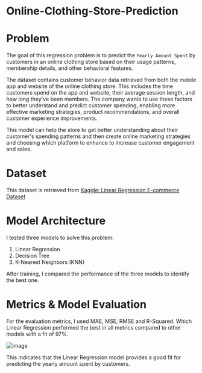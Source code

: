 # Online-Clothing-Store-Prediction

# Problem 
The goal of this regression problem is to predict the `Yearly Amount Spent` by customers in an online clothing store based on their usage patterns, membership details, and other behavioral features.

The dataset contains customer behavior data retrieved from both the mobile app and website of the online clothing store. This includes the time customers spend on the app and website, their average session length, and how long they've been members. The company wants to use these factors to better understand and predict customer spending, enabling more effective marketing strategies, product recommendations, and overall customer experience improvements.

This model can help the store to get better understanding about their customer's spending patterns and then create online marketing strategies and choosing which platform to enhance to increase customer engagement and sales.

# Dataset
This dataset is retrieved from [Kaggle: Linear Regression E-commerce Dataset](https://www.kaggle.com/datasets/kolawale/focusing-on-mobile-app-or-website)

# Model Architecture
I tested three models to solve this problem:
1. Linear Regression
2. Decision Tree
3. K-Nearest Neighbors (KNN)

After training, I compared the performance of the three models to identify the best one.

# Metrics & Model Evaluation
For the evaluation metrics, I used MAE, MSE, RMSE and R-Squared. Which Linear Regression performed the best in all metrics compared to other models with a fit of 97%. 

![image](https://github.com/user-attachments/assets/29ea6bc6-6a12-49da-ae85-bffa6be7788d)

This indicates that the Linear Regression model provides a good fit for predicting the yearly amount spent by customers.
